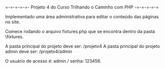 =-=-=-=-=- Projeto 4 do Curso Trilhando o Caminho com PHP -=-=-=-=-=

Implementado uma área administrativa para editar o conteúdo das páginas no site.

Comece rodando o arquivo fixtures.php que se encontra dentro da pasta \fixtures.

A pasta principal do projeto deve ser: /projeto4
A pasta principal do projeto admin deve ser: /projeto4/admin

O usuário de acesso é: admin / senha: 123456.


